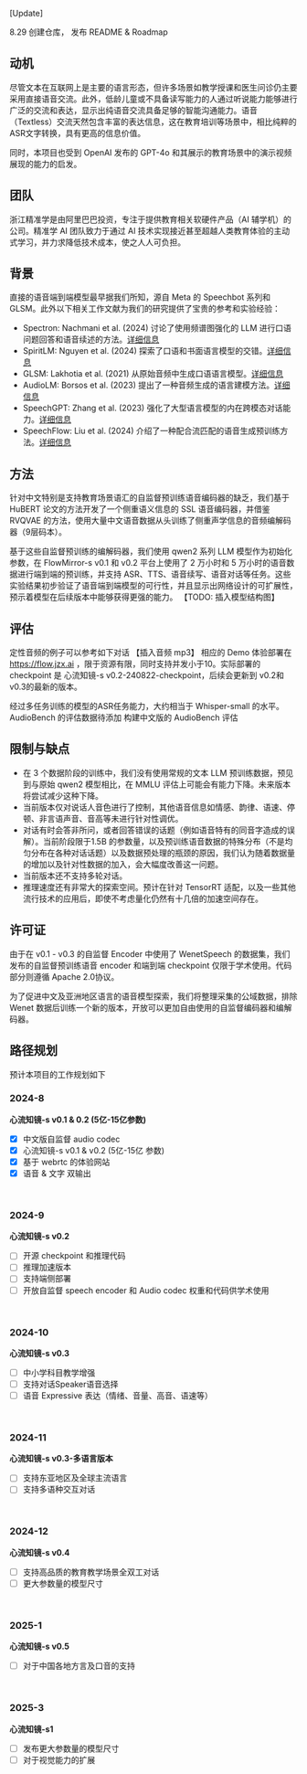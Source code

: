  [Update] 
 
 8.29 创建仓库， 发布 README & Roadmap

## 动机
尽管文本在互联网上是主要的语言形态，但许多场景如教学授课和医生问诊仍主要采用直接语音交流。此外，低龄儿童或不具备读写能力的人通过听说能力能够进行广泛的交流和表达，显示出纯语音交流具备足够的智能沟通能力。语音（Textless）交流天然包含丰富的表达信息，这在教育培训等场景中，相比纯粹的ASR文字转换，具有更高的信息价值。

同时，本项目也受到 OpenAI 发布的 GPT-4o 和其展示的教育场景中的演示视频展现的能力的启发。

## 团队
浙江精准学是由阿里巴巴投资，专注于提供教育相关软硬件产品（AI 辅学机）的公司。精准学 AI 团队致力于通过 AI 技术实现接近甚至超越人类教育体验的主动式学习，并力求降低技术成本，使之人人可负担。

## 背景
直接的语音端到端模型最早据我们所知，源自 Meta 的 Speechbot 系列和 GLSM。此外以下相关工作文献为我们的研究提供了宝贵的参考和实验经验：
- Spectron: Nachmani et al. (2024) 讨论了使用频谱图强化的 LLM 进行口语问题回答和语音续述的方法。[详细信息][1]
- SpiritLM: Nguyen et al. (2024) 探索了口语和书面语言模型的交错。[详细信息][2]
- GLSM: Lakhotia et al. (2021) 从原始音频中生成口语语言模型。[详细信息][3]
- AudioLM: Borsos et al. (2023) 提出了一种音频生成的语言建模方法。[详细信息][4]
- SpeechGPT: Zhang et al. (2023) 强化了大型语言模型的内在跨模态对话能力。[详细信息][5]
- SpeechFlow: Liu et al. (2024) 介绍了一种配合流匹配的语音生成预训练方法。[详细信息][6]

[1]: https://arxiv.org/abs/2305.15255 "Spoken Question Answering and Speech Continuation Using Spectrogram-Powered LLM"
[2]: https://arxiv.org/abs/2402.05755 "SpiRit-LM: Interleaved Spoken and Written Language Model"
[3]: https://arxiv.org/abs/2102.01192 "Generative Spoken Language Modeling from Raw Audio"
[4]: https://arxiv.org/abs/2209.03143 "AudioLM: a Language Modeling Approach to Audio Generation"
[5]: https://arxiv.org/abs/2305.11000 "SpeechGPT: Empowering Large Language Models with Intrinsic Cross-Modal Conversational Abilities"
[6]: https://arxiv.org/abs/2310.16338 "Generative Pre-training for Speech with Flow Matching"

## 方法
针对中文特别是支持教育场景语汇的自监督预训练语音编码器的缺乏，我们基于 HuBERT 论文的方法开发了一个侧重语义信息的 SSL 语音编码器，并借鉴 RVQVAE 的方法，使用大量中文语音数据从头训练了侧重声学信息的音频编解码器（9层码本）。

基于这些自监督预训练的编解码器，我们使用 qwen2 系列 LLM 模型作为初始化参数，在 FlowMirror-s v0.1 和 v0.2 平台上使用了 2 万小时和 5 万小时的语音数据进行端到端的预训练，并支持 ASR、TTS、语音续写、语音对话等任务。这些实验结果初步验证了语音端到端模型的可行性，并且显示出网络设计的可扩展性，预示着模型在后续版本中能够获得更强的能力。
【TODO: 插入模型结构图】

## 评估
定性音频的例子可以参考如下对话
【插入音频 mp3】
相应的 Demo 体验部署在 https://flow.jzx.ai ，限于资源有限，同时支持并发小于10。实际部署的 checkpoint 是 心流知镜-s v0.2-240822-checkpoint，后续会更新到 v0.2和 v0.3的最新的版本。

经过多任务训练的模型的ASR任务能力，大约相当于 Whisper-small 的水平。
AudioBench 的评估数据待添加
构建中文版的 AudioBench 评估

## 限制与缺点
* 在 3 个数据阶段的训练中，我们没有使用常规的文本 LLM 预训练数据，预见到与原始 qwen2 模型相比，在 MMLU 评估上可能会有能力下降。未来版本将尝试减少这种下降。
* 当前版本仅对说话人音色进行了控制，其他语音信息如情感、韵律、语速、停顿、非言语声音、音高等未进行针对性调优。
* 对话有时会答非所问，或者回答错误的话题（例如语音特有的同音字造成的误解）。当前阶段限于1.5B 的参数量，以及预训练语音数据的特殊分布（不是均匀分布在各种对话话题）以及数据预处理的瓶颈的原因，我们认为随着数据量的增加以及针对性数据的加入，会大幅度改善这一问题。
* 当前版本还不支持多轮对话。
* 推理速度还有非常大的探索空间。预计在针对 TensorRT 适配，以及一些其他流行技术的应用后，即使不考虑量化仍然有十几倍的加速空间存在。

## 许可证
由于在 v0.1 - v0.3 的自监督 Encoder 中使用了 WenetSpeech 的数据集，我们发布的自监督预训练语音 encoder 和端到端 checkpoint 仅限于学术使用。代码部分则遵循 Apache 2.0协议。

为了促进中文及亚洲地区语言的语音模型探索，我们将整理采集的公域数据，排除 Wenet 数据后训练一个新的版本，开放可以更加自由使用的自监督编码器和编解码器。

## 路径规划
预计本项目的工作规划如下

### 2024-8
**心流知镜-s v0.1 & 0.2 (5亿-15亿参数)**
- [x] 中文版自监督 audio codec
- [x] 心流知镜-s v0.1 & v0.2 (5亿-15亿 参数)
- [x] 基于 webrtc 的体验网站
- [x] 语音 & 文字 双输出

⠀
### 2024-9
**心流知镜-s v0.2**
- [ ] 开源 checkpoint 和推理代码
- [ ] 推理加速版本
- [ ] 支持端侧部署
- [ ] 开放自监督 speech encoder 和 Audio codec 权重和代码供学术使用

⠀
### 2024-10
**心流知镜-s v0.3**
- [ ] 中小学科目教学增强
- [ ] 支持对话Speaker语音选择
- [ ] 语音 Expressive 表达（情绪、音量、高音、语速等）

⠀
### 2024-11
**心流知镜-s v0.3-多语言版本**
- [ ] 支持东亚地区及全球主流语言
- [ ] 支持多语种交互对话

⠀
### 2024-12
**心流知镜-s v0.4**
- [ ] 支持高品质的教育教学场景全双工对话
- [ ] 更大参数量的模型尺寸

⠀
### 2025-1
**心流知镜-s v0.5**
- [ ] 对于中国各地方言及口音的支持

⠀
### 2025-3
**心流知镜-s1**
- [ ] 发布更大参数量的模型尺寸
- [ ] 对于视觉能力的扩展
